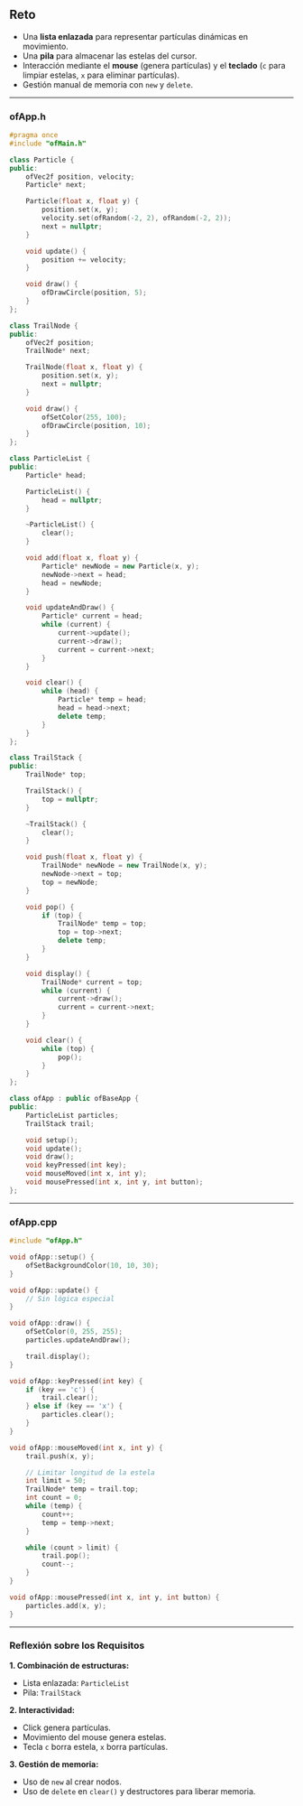 Reto
---
- Una **lista enlazada** para representar partículas dinámicas en movimiento.
- Una **pila** para almacenar las estelas del cursor.
- Interacción mediante el **mouse** (genera partículas) y el **teclado** (`c` para limpiar estelas, `x` para eliminar partículas).
- Gestión manual de memoria con `new` y `delete`.

---

### ofApp.h
```cpp
#pragma once
#include "ofMain.h"

class Particle {
public:
    ofVec2f position, velocity;
    Particle* next;

    Particle(float x, float y) {
        position.set(x, y);
        velocity.set(ofRandom(-2, 2), ofRandom(-2, 2));
        next = nullptr;
    }

    void update() {
        position += velocity;
    }

    void draw() {
        ofDrawCircle(position, 5);
    }
};

class TrailNode {
public:
    ofVec2f position;
    TrailNode* next;

    TrailNode(float x, float y) {
        position.set(x, y);
        next = nullptr;
    }

    void draw() {
        ofSetColor(255, 100);
        ofDrawCircle(position, 10);
    }
};

class ParticleList {
public:
    Particle* head;

    ParticleList() {
        head = nullptr;
    }

    ~ParticleList() {
        clear();
    }

    void add(float x, float y) {
        Particle* newNode = new Particle(x, y);
        newNode->next = head;
        head = newNode;
    }

    void updateAndDraw() {
        Particle* current = head;
        while (current) {
            current->update();
            current->draw();
            current = current->next;
        }
    }

    void clear() {
        while (head) {
            Particle* temp = head;
            head = head->next;
            delete temp;
        }
    }
};

class TrailStack {
public:
    TrailNode* top;

    TrailStack() {
        top = nullptr;
    }

    ~TrailStack() {
        clear();
    }

    void push(float x, float y) {
        TrailNode* newNode = new TrailNode(x, y);
        newNode->next = top;
        top = newNode;
    }

    void pop() {
        if (top) {
            TrailNode* temp = top;
            top = top->next;
            delete temp;
        }
    }

    void display() {
        TrailNode* current = top;
        while (current) {
            current->draw();
            current = current->next;
        }
    }

    void clear() {
        while (top) {
            pop();
        }
    }
};

class ofApp : public ofBaseApp {
public:
    ParticleList particles;
    TrailStack trail;

    void setup();
    void update();
    void draw();
    void keyPressed(int key);
    void mouseMoved(int x, int y);
    void mousePressed(int x, int y, int button);
};
```

---

### ofApp.cpp
```cpp
#include "ofApp.h"

void ofApp::setup() {
    ofSetBackgroundColor(10, 10, 30);
}

void ofApp::update() {
    // Sin lógica especial
}

void ofApp::draw() {
    ofSetColor(0, 255, 255);
    particles.updateAndDraw();

    trail.display();
}

void ofApp::keyPressed(int key) {
    if (key == 'c') {
        trail.clear();
    } else if (key == 'x') {
        particles.clear();
    }
}

void ofApp::mouseMoved(int x, int y) {
    trail.push(x, y);

    // Limitar longitud de la estela
    int limit = 50;
    TrailNode* temp = trail.top;
    int count = 0;
    while (temp) {
        count++;
        temp = temp->next;
    }

    while (count > limit) {
        trail.pop();
        count--;
    }
}

void ofApp::mousePressed(int x, int y, int button) {
    particles.add(x, y);
}
```

---

### Reflexión sobre los Requisitos

**1. Combinación de estructuras:**
- Lista enlazada: `ParticleList`
- Pila: `TrailStack`

**2. Interactividad:**
- Click genera partículas.
- Movimiento del mouse genera estelas.
- Tecla `c` borra estela, `x` borra partículas.

**3. Gestión de memoria:**
- Uso de `new` al crear nodos.
- Uso de `delete` en `clear()` y destructores para liberar memoria.
